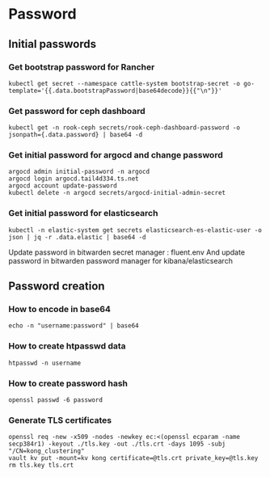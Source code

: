 # Password

## Initial passwords

### Get bootstrap password for Rancher

```
kubectl get secret --namespace cattle-system bootstrap-secret -o go-template='{{.data.bootstrapPassword|base64decode}}{{"\n"}}'
```

### Get password for ceph dashboard

```
kubectl get -n rook-ceph secrets/rook-ceph-dashboard-password -o jsonpath={.data.password} | base64 -d
```

### Get initial password for argocd and change password

```
argocd admin initial-password -n argocd
argocd login argocd.tail4d334.ts.net
argocd account update-password
kubectl delete -n argocd secrets/argocd-initial-admin-secret
```

### Get initial password for elasticsearch

```
kubectl -n elastic-system get secrets elasticsearch-es-elastic-user -o json | jq -r .data.elastic | base64 -d
```

Update password in bitwarden secret manager : fluent.env
And update password in bitwarden password manager for kibana/elasticsearch

## Password creation

### How to encode in base64

```
echo -n "username:password" | base64
```

### How to create htpasswd data

```
htpasswd -n username
```

### How to create password hash

```
openssl passwd -6 password
```

### Generate TLS certificates

```
openssl req -new -x509 -nodes -newkey ec:<(openssl ecparam -name secp384r1) -keyout ./tls.key -out ./tls.crt -days 1095 -subj "/CN=kong_clustering"
vault kv put -mount=kv kong certificate=@tls.crt private_key=@tls.key
rm tls.key tls.crt
```
